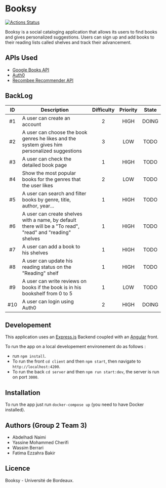 # Booksy

[![Actions Status](https://github.com/abdelhadinaimi/booksy/workflows/build/badge.svg)](https://github.com/abdelhadinaimi/booksy/actions)

Booksy is a social cataloging application that allows its users to find books and gives personalized suggestions. Users can sign up and add books to their reading lists called shelves and track their advancement.

## APIs Used
- [Google Books API](https://developers.google.com/books)
- [Auth0](http://auth0.com/)
- [Recombee Recommender API](https://www.recombee.com/)

## BackLog

| ID | Description | Difficulty | Priority  | State |
|:-:|--|:-:|:-:|:-:|
| #1 | A user can create an account | 2 | HIGH | DOING |
| #2 | A user can choose the book genres he likes and the system gives him personalized suggestions | 3 | LOW | TODO |
| #3 | A user can check the detailed book page| 1 | HIGH | TODO |
| #4 | Show the most popular books for the genres that the user likes | 2 | LOW | TODO |
| #5 | A user can search and filter books by genre, title, author, year...| 1 | HIGH | TODO |
| #6 | A user can create shelves with a name, by default there will be a "To read", "read" and "reading" shelves| 1 | HIGH | TODO |
| #7 | A user can add a book to his shelves| 1 | HIGH | TODO |
| #8|  A user can update his reading status on the "Reading" shelf| 1 | HIGH | TODO |
| #9 | A user can write reviews on books if the book is in his bookshelf from 0 to 5 | 1 | LOW | TODO |
| #10 | A user can login using Auth0| 2 | HIGH | DOING |

## Developement
This application uses an [Express.js](https://expressjs.com/) Backend coupled with an [Angular](https://angular.io/) front.

To run the app on a local developement environement do as follows :
- run `npm install`.
- To run the front `cd client` and then `npm start`, then navigate to `http://localhost:4200`.
- To run the back `cd server` and then `npm run start:dev`, the server is run on port `3000`.

## Installation
To run the app just run `docker-compose up`  (you need to have Docker installed).


## Authors (Group 2 Team 3)
- Abdelhadi Naimi
- Yassine Mohammed Cherifi
- Wassim Berrari
- Fatima Ezzahra Bakir

## Licence
Booksy - Université de Bordeaux.
